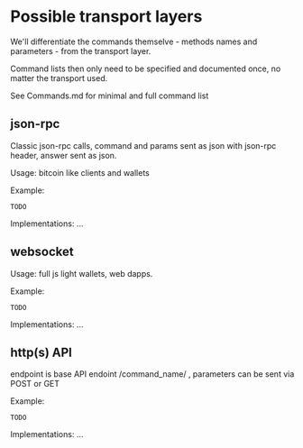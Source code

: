 # Possible transport layers

We'll differentiate the commands themselve - methods names and parameters - from the transport layer.

Command lists then only need to be specified and documented once, no matter the transport used.

See Commands.md for minimal and full command list

## json-rpc

Classic json-rpc calls, command and params sent as json with json-rpc header, answer sent as json.  

Usage: bitcoin like clients and wallets

Example:  
```
TODO
```

Implementations: ...

## websocket

Usage: full js light wallets, web dapps.

Example:  
```
TODO
```

Implementations: ...

## http(s) API

endpoint is base API endoint /command_name/ , parameters can be sent via POST or GET

Example:  
```
TODO
```

Implementations: ...
